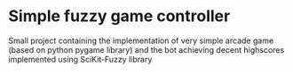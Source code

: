 # Simple fuzzy game controller

Small project containing the implementation of very simple arcade game (based on python pygame library)
and the bot achieving decent highscores implemented using SciKit-Fuzzy library 

